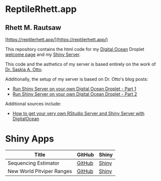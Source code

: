 # ReptileRhett.app

## Rhett M. Rautsaw

[https://reptilerhett.app/](https://reptilerhett.app/)

This repository contains the html code for my [Digital Ocean](https://www.digitalocean.com/) Droplet [welcome page](https://reptilerhett.app/) and my [Shiny Server](https://reptilerhett.app/shiny).

This code and the asthetics of my server is based entirely on the work of [Dr. Saskia A. Otto](https://saskiaotto.de/). 

Additionally, the setup of my server is based on Dr. Otto's blog posts:

- [Run Shiny Server on your own Digital Ocean Droplet - Part 1](https://www.marinedatascience.co/blog/2019/04/28/run-shiny-server-on-your-own-digitalocean-droplet-part-1/)
- [Run Shiny Server on your own Digital Ocean Droplet - Part 2](https://www.marinedatascience.co/blog/2019/04/28/run-shiny-server-on-your-own-digitalocean-droplet-part-2/index.html)

Additional sources include:

- [How to get your very own RStudio Server and Shiny Server with DigitalOcean](https://deanattali.com/2015/05/09/setup-rstudio-shiny-server-digital-ocean)

# Shiny Apps

| Title                     | GitHub                                                        | Shiny                                                       |
|---------------------------|---------------------------------------------------------------|-------------------------------------------------------------|
| Sequencing Estimator      | [GitHub](https://github.com/RhettRautsaw/SequencingEstimator) | [Shiny](https://reptilerhett.app/shiny/SequencingEstimator) |
| New World Pitviper Ranges | [GitHub](https://github.com/RhettRautsaw/NW_PitviperRanges)   | [Shiny](https://reptilerhett.app/shiny/NW_PitviperRanges)   |